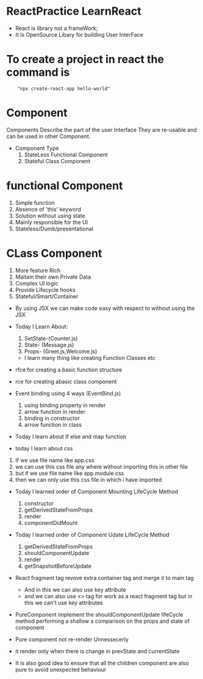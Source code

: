 # ReactPractice LearnReact

* React is library not a frameWork;
* It is OpenSource Libary for building User InterFace

<!-- Cannot create a project named "helloWorld" because of npm naming restrictions.

  * name can no longer contain capital letters  While creating a project -->
# To create a project in react the command is<!-- "npx create-react-app <projectName>" -->
        "npx create-react-app hello-world"

# Component
  Components Describe the part of the user Interface
  They are re-usable and can be used in other Component.
  * Component Type
    1. StateLess Functional Component
    2. Stateful Class Component


# functional Component
  1. Simple function
  2. Absence of 'this' keyword
  3. Solution without using state
  4. Mainly responsible for the UI
  5. Stateless/Dumb/presentational

# CLass Component
  1. More feature Rich
  2. Maitain their own Private Data
  3. Complex UI logic
  4. Provide Lifecycle hooks
  5. Stateful/Smart/Container

* By using JSX we can make code easy with respect to without using the JSX

* Today I Learn About:
  1. SetState-(Counter.js)
  2. State- (Message.js)
  3. Props- (Greet.js,Welcome.js)
  * I learn many thing like creating Function Classes etc

* rfce for creating a basic function structure
* rce for creating abasic class component

* Event binding using 4 ways (EventBind.js)
  1. using binding property in render 
  2. arrow function in render
  3. binding in constructor
  4. arrow function in class

* Today I learn about If else and map function

* today I learn about css 
 1. If we use file name like app.css 
   1. we can use this css file any where without importing this in other file
  2. but if we use file name like app.module.css
   1. then we can only use this css file in which i have imported

* Today I learned order of Component Mounting LifeCycle Method
  1. constructor
  2. getDerivedStateFromProps
  3. render
  4. componentDidMount
* Today I learned order of Component Udate LifeCycle Method
  1. getDerivedStateFromProps
  2. shouldComponentUpdate
  3. render
  4. getSnapshotBeforeUpdate

* React fragment tag revove extra container tag and merge it to main tag
  * And in this we can also use key attribute
  * and we can also use <> tag for work as a react fragment tag but in this we can't use key attributes

*  PureComponent implement  the shouldComponentUpdate lifeCycle method performing a shallow a comparison on the props and state of component
  * Pure component not re-render Unnessecerly
  * it render only when there is change in prevState and currentState 
  * It is also good  idea to ensure that all the children component are also pure to avoid unexpected  behaviour
